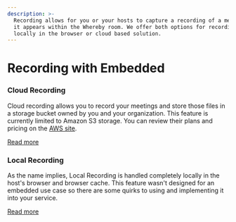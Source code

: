 ```yaml
---
description: >-
  Recording allows for you or your hosts to capture a recording of a meeting as
  it appears within the Whereby room. We offer both options for recording
  locally in the browser or cloud based solution.
---
```


# Recording with Embedded

### Cloud Recording

Cloud recording allows you to record your meetings and store those files in a storage bucket owned by you and your organization. This feature is currently limited to Amazon S3 storage. You can review their plans and pricing on the [AWS site](https://aws.amazon.com/s3/pricing/).&#x20;

[Read more](cloud-recording.md)

### Local Recording

As the name implies, Local Recording is handled completely locally in the host's browser and browser cache. This feature wasn't designed for an embedded use case so there are some quirks to using and implementing it into your service.

[Read more](local-recording.md)
